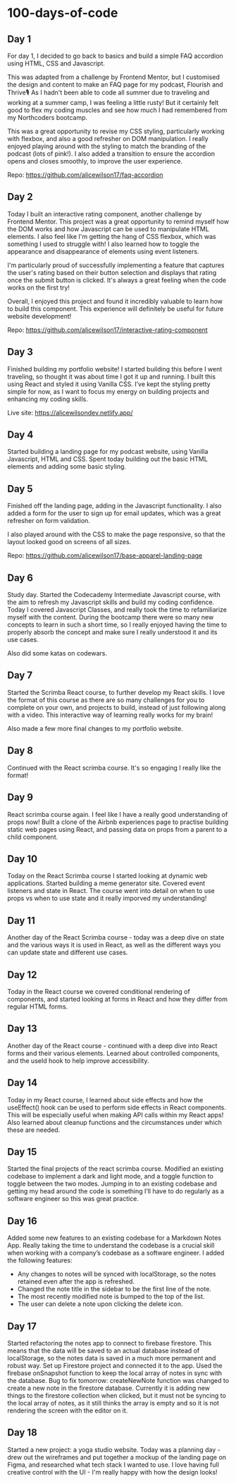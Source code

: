 # 100-days-of-code

## Day 1

For day 1, I decided to go back to basics and build a simple FAQ accordion using HTML, CSS and Javascript.

This was adapted from a challenge by Frontend Mentor, but I customised the design and content to make an FAQ page for my podcast, Flourish and Thrive🎙️
As I hadn't been able to code all summer due to traveling and working at a summer camp, I was feeling a little rusty! But it certainly felt good to flex my coding muscles and see how much I had remembered from my Northcoders bootcamp.

This was a great opportunity to revise my CSS styling, particularly working with flexbox, and also a good refresher on DOM manipulation. I really enjoyed playing around with the styling to match the branding of the podcast (lots of pink!). I also added a transition to ensure the accordion opens and closes smoothly, to improve the user experience.

Repo: https://github.com/alicewilson17/faq-accordion

## Day 2

Today I built an interactive rating component, another challenge by Frontend Mentor. This project was a great opportunity to remind myself how the DOM works and how Javascript can be used to manipulate HTML elements. I also feel like I'm getting the hang of CSS flexbox, which was something I used to struggle with! I also learned how to toggle the appearance and disappearance of elements using event listeners.

I'm particularly proud of successfully implementing a feature that captures the user's rating based on their button selection and displays that rating once the submit button is clicked. It's always a great feeling when the code works on the first try!

Overall, I enjoyed this project and found it incredibly valuable to learn how to build this component. This experience will definitely be useful for future website development!

Repo: https://github.com/alicewilson17/interactive-rating-component

## Day 3

Finished building my portfolio website! I started building this before I went traveling, so thought it was about time I got it up and running. I built this using React and styled it using Vanilla CSS. I’ve kept the styling pretty simple for now, as I want to focus my energy on building projects and enhancing my coding skills.

Live site: https://alicewilsondev.netlify.app/

## Day 4

Started building a landing page for my podcast website, using Vanilla Javascript, HTML and CSS. Spent today building out the basic HTML elements and adding some basic styling.

## Day 5

Finished off the landing page, adding in the Javascript functionality. I also added a form for the user to sign up for email updates, which was a great refresher on form validation. 

I also played around with the CSS to make the page responsive, so that the layout looked good on screens of all sizes.

Repo: https://github.com/alicewilson17/base-apparel-landing-page

## Day 6

Study day. Started the Codecademy Intermediate Javascript course, with the aim to refresh my Javascript skills and build my coding confidence. Today I covered Javascript Classes, and really took the time to refamiliarize myself with the content. During the bootcamp there were so many new concepts to learn in such a short time, so I really enjoyed having the time to properly absorb the concept and make sure I really understood it and its use cases.

Also did some katas on codewars.

## Day 7

Started the Scrimba React course, to further develop my React skills. I love the format of this course as there are so many challenges for you to complete on your own, and projects to build, instead of just following along with a video. This interactive way of learning really works for my brain!

Also made a few more final changes to my portfolio website.

## Day 8

Continued with the React scrimba course. It's so engaging I really like the format!

## Day 9

React scrimba course again. I feel like I have a really good understanding of props now! Built a clone of the Airbnb experiences page to practise building static web pages using React, and passing data on props from a parent to a child component.

## Day 10

Today on the React Scrimba course I started looking at dynamic web applications. Started building a meme generator site. Covered event listeners and state in React. The course went into detail on when to use props vs when to use state and it really imporved my understanding!

## Day 11

Another day of the React Scrimba course - today was a deep dive on state and the various ways it is used in React, as well as the different ways you can update state and different use cases.

## Day 12

Today in the React course we covered conditional rendering of components, and started looking at forms in React and how they differ from regular HTML forms.

## Day 13

Another day of the React course - continued with a deep dive into React forms and their various elements. Learned about controlled components, and the useId hook to help improve accessibility.

## Day 14

Today in my React course, I learned about side effects and how the useEffect() hook can be used to perform side effects in React components. This will be especially useful when making API calls within my React apps! Also learned about cleanup functions and the circumstances under which these are needed.

## Day 15 

Started the final projects of the react scrimba course. Modified an existing codebase to implement a dark and light mode, and a toggle function to toggle between the two modes. Jumping in to an existing codebase and getting my head around the code is something I’ll have to do regularly as a software engineer so this was great practice.

## Day 16 

Added some new features to an existing codebase for a Markdown Notes App. Really taking the time to understand the codebase is a crucial skill when working with a company’s codebase as a software engineer.
I added the following features:
- Any changes to notes will be synced with localStorage, so the notes retained even after the app is refreshed. 
- Changed the note title in the sidebar to be the first line of the note.
- The most recently modified note is bumped to the top of the list.
- The user can delete a note upon clicking the delete icon.

## Day 17

Started refactoring the notes app to connect to firebase firestore. This means that the data will be saved to an actual database instead of localStorage, so the notes data is saved in a much more permanent and robust way.
Set up Firestore project and connected it to the app. 
Used the firebase onSnapshot function to keep the local array of notes in sync with the database.
Bug to fix tomorrow: createNewNote function was changed to create a new note in the firestore database. Currently it is adding new things to the firestore collection when clicked, but it must not be syncing to the local array of notes, as it still thinks the array is empty and so it is not rendering the screen with the editor on it. 

## Day 18

Started a new project: a yoga studio website. Today was a planning day - drew out the wireframes and put together a mockup of the landing page on Figma, and researched what tech stack I wanted to use. I love having full creative control with the UI - I'm really happy with how the design looks!

 

